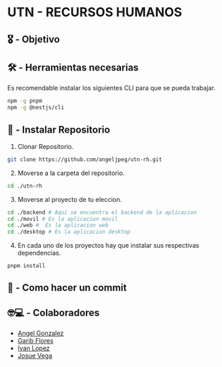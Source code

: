 # UTN - RECURSOS HUMANOS
## 🎖️ - Objetivo


## 🛠️ - Herramientas necesarias
Es recomendable instalar los siguientes CLI para que se pueda trabajar.
```bash
npm -g pnpm
npm -g @nestjs/cli
```
## 🧩 - Instalar Repositorio
1. Clonar Repositorio.
```bash
git clone https://github.com/angeljpeg/utn-rh.git
```
2. Moverse a la carpeta del repositorio.
```bash
cd ./utn-rh
```
3. Moverse al proyecto de tu eleccion.
```bash
cd ./backend # Aqui se encuentra el backend de la aplicacion
cd ./movil # Es la aplicacion movil
cd ./web # 	Es la aplicacion web
cd ./desktop # Es la aplicacion desktop
```
4. En cada uno de los proyectos hay que instalar sus respectivas dependencias.
```bash
pnpm install
```
## 🚧 - Como hacer un commit

## 🤓💻 - Colaboradores
- [Angel Gonzalez](https://github.com/angeljpeg)
- [Garib Flores](https://github.com/garibcatastrofe)
- [Ivan Lopez](https://github.com/angeljpeg)
- [Josue Vega](https://github.com/angeljpeg)